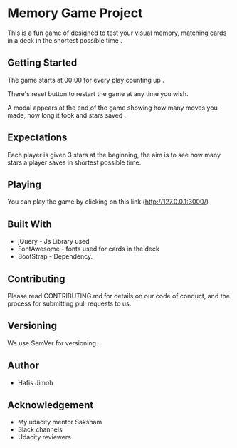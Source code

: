 # Memory Game Project
This is a fun game of designed to test your visual memory, matching cards in a deck in the shortest possible time .


## Getting Started
The game starts at 00:00 for every play counting up .

There's reset button to restart the game at any time you wish.

A modal appears at the end of the game showing how many moves you made, how long it took and stars saved .

## Expectations
Each player is given 3 stars at the beginning, the aim is to see how many stars a player saves in shortest possible time.

## Playing
You can play the game by clicking on this link  (http://127.0.0.1:3000/)

## Built With
- jQuery - Js Library used
- FontAwesome - fonts used for cards in the deck
- BootStrap - Dependency.


## Contributing
Please read CONTRIBUTING.md for details on our code of conduct, and the process for submitting pull requests to us.


## Versioning
We use SemVer for versioning.

## Author
- Hafis Jimoh

## Acknowledgement
- My udacity mentor Saksham
- Slack channels
- Udacity reviewers
